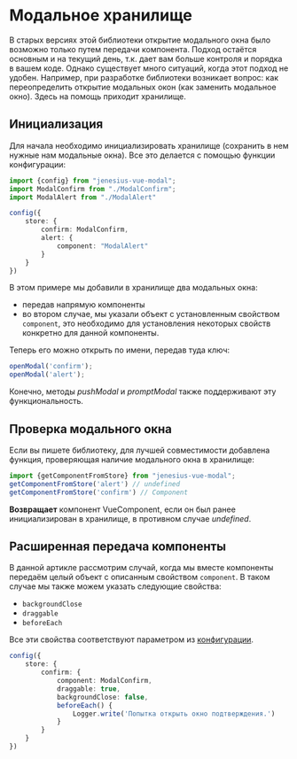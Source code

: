 # Модальное хранилище

В старых версиях этой библиотеки открытие модального окна было возможно только путем передачи компонента.
Подход остаётся основным и на текущий день, т.к. дает вам больше контроля и порядка в вашем коде. Однако существует
много ситуаций, когда этот подход не удобен. Например, при разработке библиотеки возникает вопрос:
как переопределить открытие модальных окон (как заменить модальное окно). Здесь на помощь приходит хранилище.

## Инициализация

Для начала необходимо инициализировать хранилище (сохранить в нем нужные нам модальные окна). Все
это делается с помощью функции конфигурации:

```ts
import {config} from "jenesius-vue-modal";
import ModalConfirm from "./ModalConfirm";
import ModalAlert from "./ModalAlert"

config({
    store: {
        confirm: ModalConfirm,
        alert: {
			component: "ModalAlert"
        }
    }
})
```
В этом примере мы добавили в хранилище два модальных окна: 
- передав напрямую компоненты
- во втором случае, мы указали объект с установленным свойством `component`, это необходимо для установления некоторых
свойств конкретно для данной компоненты.

Теперь его можно открыть по имени, передав туда ключ:
```ts
openModal('confirm');
openModal('alert');
```
Конечно, методы *pushModal* и *promptModal* также поддерживают эту функциональность.

## Проверка модального окна
Если вы пишете библиотеку, для лучшей совместимости добавлена функция, проверяющая наличие модального окна в хранилище:
```ts
import {getComponentFromStore} from "jenesius-vue-modal";
getComponentFromStore('alert') // undefined
getComponentFromStore('confirm') // Component
```
**Возвращает** компонент VueComponent, если он был ранее инициализирован в хранилище, в противном случае *undefined*.

## Расширенная передача компоненты

В данной артикле рассмотрим случай, когда мы вместе компоненты передаём целый объект с описанным свойством `component`.
В таком случае мы также можем указать следующие свойства:

- `backgroundClose`
- `draggable`
- `beforeEach`

Все эти свойства соответствуют параметром из [конфигурации](./config).

```ts
config({
    store: {
		confirm: {
			component: ModalConfirm,
			draggable: true,
			backgroundClose: false,
			beforeEach() {
				Logger.write('Попытка открыть окно подтверждения.')
			}
		}
    }
})
```